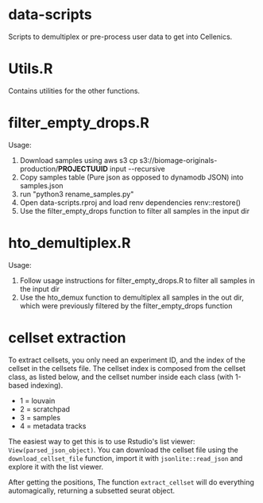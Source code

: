 # data-scripts
Scripts to demultiplex or pre-process user data to get into Cellenics.

# Utils.R
Contains utilities for the other functions.

# filter_empty_drops.R
Usage:
1. Download samples using aws s3 cp s3://biomage-originals-production/**PROJECTUUID** input --recursive
2. Copy samples table (Pure json as opposed to dynamodb JSON) into samples.json
3. run "python3 rename_samples.py"
4. Open data-scripts.rproj and load renv dependencies renv::restore()
5. Use the filter_empty_drops function to filter all samples in the input dir

# hto_demultiplex.R
Usage:
1. Follow usage instructions for filter_empty_drops.R to filter all samples in the input dir
2. Use the hto_demux function to demultiplex all samples in the out dir, which were previously filtered by the filter_empty_drops function

# cellset extraction
To extract cellsets, you only need an experiment ID, and the index of the cellset
in the cellsets file. The cellset index is composed from the cellset class, as listed
below, and the cellset number inside each class (with 1-based indexing).

- 1 = louvain
- 2 = scratchpad
- 3 = samples
- 4 = metadata tracks

The easiest way to get this is to use Rstudio's list viewer: `View(parsed_json_object)`.
You can download the cellset file using the `download_cellset_file` function, import it
with `jsonlite::read_json` and explore it with the list viewer.

After getting the positions, The function `extract_cellset` will do everything
automagically, returning a subsetted seurat object.

